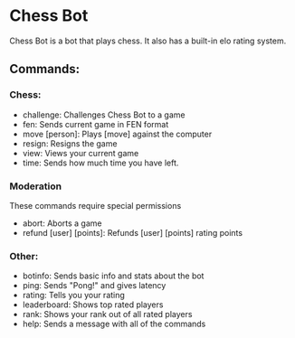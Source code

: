 # Chess Bot

Chess Bot is a bot that plays chess.
It also has a built-in elo rating system.

## Commands:

### Chess:
 - challenge: Challenges Chess Bot to a game
 - fen:       Sends current game in FEN format
 - move [person]:      Plays [move] against the computer
 - resign:    Resigns the game
 - view:      Views your current game
 - time: Sends how much time you have left.
  
### Moderation
These commands require special permissions
 - abort:     Aborts a game
 - refund [user] [points]: Refunds [user] [points] rating points

### Other:
 - botinfo:   Sends basic info and stats about the bot
 - ping:      Sends "Pong!" and gives latency
 - rating:    Tells you your rating
 - leaderboard: Shows top rated players
 - rank: Shows your rank out of all rated players
 - help:      Sends a message with all of the commands
